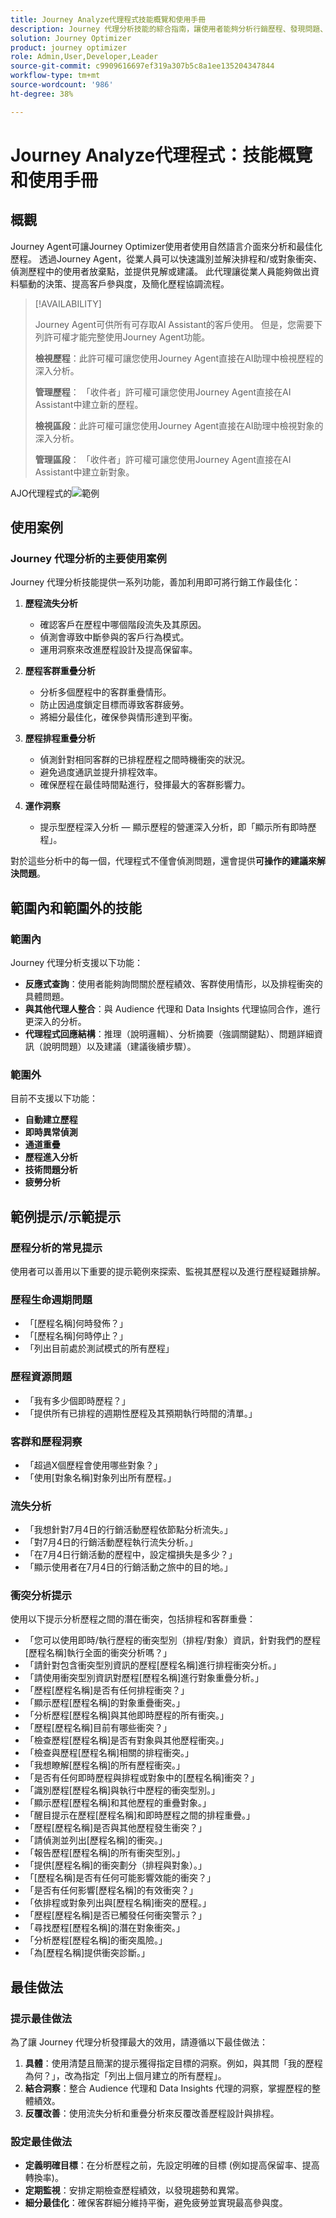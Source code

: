 ```yaml
---
title: Journey Analyze代理程式技能概覽和使用手冊
description: Journey 代理分析技能的綜合指南，讓使用者能夠分析行銷歷程、發現問題、發掘洞察及最佳化客戶參與。
solution: Journey Optimizer
product: journey optimizer
role: Admin,User,Developer,Leader
source-git-commit: c9909616697ef319a307b5c8a1ee135204347844
workflow-type: tm+mt
source-wordcount: '986'
ht-degree: 38%

---
```



# Journey Analyze代理程式：技能概覽和使用手冊

## 概觀

Journey Agent可讓Journey Optimizer使用者使用自然語言介面來分析和最佳化歷程。 透過Journey Agent，從業人員可以快速識別並解決排程和/或對象衝突、偵測歷程中的使用者放棄點，並提供見解或建議。 此代理讓從業人員能夠做出資料驅動的決策、提高客戶參與度，及簡化歷程協調流程。

>[!AVAILABILITY]
>
>Journey Agent可供所有可存取AI Assistant的客戶使用。 但是，您需要下列許可權才能完整使用Journey Agent功能。
>
>**檢視歷程**：此許可權可讓您使用Journey Agent直接在AI助理中檢視歷程的深入分析。
>
>**管理歷程**： 「收件者」許可權可讓您使用Journey Agent直接在AI Assistant中建立新的歷程。
>
>**檢視區段**：此許可權可讓您使用Journey Agent直接在AI助理中檢視對象的深入分析。
>
>**管理區段**： 「收件者」許可權可讓您使用Journey Agent直接在AI Assistant中建立新對象。

AJO代理程式的![範例](./images/ajo-agent/ajo-agent-sample.png)

## 使用案例

### Journey 代理分析的主要使用案例

Journey 代理分析技能提供一系列功能，善加利用即可將行銷工作最佳化：

1. **歷程流失分析**

   - 確認客戶在歷程中哪個階段流失及其原因。
   - 偵測會導致中斷參與的客戶行為模式。
   - 運用洞察來改進歷程設計及提高保留率。

1. **歷程客群重疊分析**

   - 分析多個歷程中的客群重疊情形。
   - 防止因過度鎖定目標而導致客群疲勞。
   - 將細分最佳化，確保參與情形達到平衡。

1. **歷程排程重疊分析**

   - 偵測針對相同客群的已排程歷程之間時機衝突的狀況。
   - 避免過度通訊並提升排程效率。
   - 確保歷程在最佳時間點進行，發揮最大的客群影響力。

1. **運作洞察**

   - 提示型歷程深入分析 — 顯示歷程的營運深入分析，即「顯示所有即時歷程」。

對於這些分析中的每一個，代理程式不僅會偵測問題，還會提供&#x200B;**可操作的建議來解決問題**。


## 範圍內和範圍外的技能

### **範圍內**

Journey 代理分析支援以下功能：

- **反應式查詢**：使用者能夠詢問關於歷程績效、客群使用情形，以及排程衝突的具體問題。
- **與其他代理人整合**：與 Audience 代理和 Data Insights 代理協同合作，進行更深入的分析。
- **代理程式回應結構**：推理（說明邏輯）、分析摘要（強調關鍵點）、問題詳細資訊（說明問題）以及建議（建議後續步驟）。

### **範圍外**

目前不支援以下功能：

- **自動建立歷程**
- **即時異常偵測**
- **通道重疊**
- **歷程進入分析**
- **技術問題分析**
- **疲勞分析**

## 範例提示/示範提示

### 歷程分析的常見提示

使用者可以善用以下重要的提示範例來探索、監視其歷程以及進行歷程疑難排解。

### 歷程生命週期問題

- 「[歷程名稱]何時發佈？」
- 「[歷程名稱]何時停止？」
- 「列出目前處於測試模式的所有歷程」

### 歷程資源問題

- 「我有多少個即時歷程？」
- 「提供所有已排程的週期性歷程及其預期執行時間的清單。」

### 客群和歷程洞察

- 「超過X個歷程會使用哪些對象？」
- 「使用[對象名稱]對象列出所有歷程。」

### 流失分析

- 「我想針對7月4日的行銷活動歷程依節點分析流失。」
- 「對7月4日的行銷活動歷程執行流失分析。」
- 「在7月4日行銷活動的歷程中，設定檔損失是多少？」
- 「顯示使用者在7月4日的行銷活動之旅中的目的地。」

### 衝突分析提示

使用以下提示分析歷程之間的潛在衝突，包括排程和客群重疊：

- 「您可以使用即時/執行歷程的衝突型別（排程/對象）資訊，針對我們的歷程[歷程名稱]執行全面的衝突分析嗎？」
- 「請針對包含衝突型別資訊的歷程[歷程名稱]進行排程衝突分析。」
- 「請使用衝突型別資訊對歷程[歷程名稱]進行對象重疊分析。」
- 「歷程[歷程名稱]是否有任何排程衝突？」
- 「顯示歷程[歷程名稱]的對象重疊衝突。」
- 「分析歷程[歷程名稱]與其他即時歷程的所有衝突。」
- 「歷程[歷程名稱]目前有哪些衝突？」
- 「檢查歷程[歷程名稱]是否有對象與其他歷程衝突。」
- 「檢查與歷程[歷程名稱]相關的排程衝突。」
- 「我想瞭解[歷程名稱]的所有歷程衝突。」
- 「是否有任何即時歷程與排程或對象中的[歷程名稱]衝突？」
- 「識別歷程[歷程名稱]與執行中歷程的衝突型別。」
- 「顯示歷程[歷程名稱]和其他歷程的重疊對象。」
- 「醒目提示在歷程[歷程名稱]和即時歷程之間的排程重疊。」
- 「歷程[歷程名稱]是否與其他歷程發生衝突？」
- 「請偵測並列出[歷程名稱]的衝突。」
- 「報告歷程[歷程名稱]的所有衝突型別。」
- 「提供[歷程名稱]的衝突劃分（排程與對象）。」
- 「[歷程名稱]是否有任何可能影響效能的衝突？」
- 「是否有任何影響[歷程名稱]的有效衝突？」
- 「依排程或對象列出與[歷程名稱]衝突的歷程。」
- 「歷程[歷程名稱]是否已觸發任何衝突警示？」
- 「尋找歷程[歷程名稱]的潛在對象衝突。」
- 「分析歷程[歷程名稱]的衝突風險。」
- 「為[歷程名稱]提供衝突診斷。」

## 最佳做法

### 提示最佳做法

為了讓 Journey 代理分析發揮最大的效用，請遵循以下最佳做法：

1. **具體**：使用清楚且簡潔的提示獲得指定目標的洞察。例如，與其問「我的歷程為何？」，改為指定「列出上個月建立的所有歷程」。
1. **結合洞察**：整合 Audience 代理和 Data Insights 代理的洞察，掌握歷程的整體績效。
1. **反覆改善**：使用流失分析和重疊分析來反覆改善歷程設計與排程。

### 設定最佳做法

- **定義明確目標**：在分析歷程之前，先設定明確的目標 (例如提高保留率、提高轉換率)。
- **定期監視**：安排定期檢查歷程績效，以發現趨勢和異常。
- **細分最佳化**：確保客群細分維持平衡，避免疲勞並實現最高參與度。
